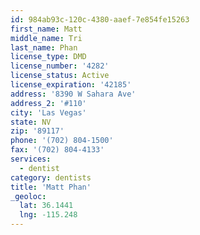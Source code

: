 ```yaml
---
id: 984ab93c-120c-4380-aaef-7e854fe15263
first_name: Matt
middle_name: Tri
last_name: Phan
license_type: DMD
license_number: '4282'
license_status: Active
license_expiration: '42185'
address: '8390 W Sahara Ave'
address_2: '#110'
city: 'Las Vegas'
state: NV
zip: '89117'
phone: '(702) 804-1500'
fax: '(702) 804-4133'
services:
  - dentist
category: dentists
title: 'Matt Phan'
_geoloc:
  lat: 36.1441
  lng: -115.248
---
```

